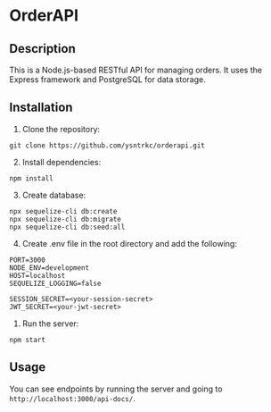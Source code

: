 # OrderAPI

## Description

This is a Node.js-based RESTful API for managing orders. It uses the Express framework and PostgreSQL for data storage.

## Installation

1. Clone the repository:

`git clone https://github.com/ysntrkc/orderapi.git`

2. Install dependencies:

`npm install`

3. Create database:

```
npx sequelize-cli db:create
npx sequelize-cli db:migrate
npx sequelize-cli db:seed:all
```

4. Create .env file in the root directory and add the following:

```
PORT=3000
NODE_ENV=development
HOST=localhost
SEQUELIZE_LOGGING=false

SESSION_SECRET=<your-session-secret>
JWT_SECRET=<your-jwt-secret>
```

1. Run the server:

`npm start`

## Usage

You can see endpoints by running the server and going to `http://localhost:3000/api-docs/`.